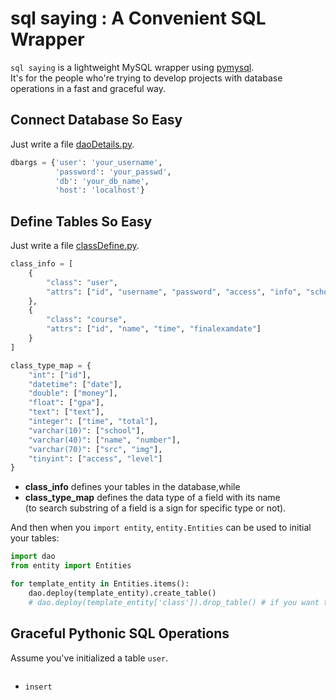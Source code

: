 # sql saying : A Convenient SQL Wrapper

`sql saying` is a lightweight MySQL wrapper using [pymysql](https://github.com/PyMySQL/PyMySQL).  
It's for the people who're trying to develop projects with database operations in a fast and graceful way.

## Connect Database So Easy

Just write a file [daoDetails.py](./daoDetails.py).
```python
dbargs = {'user': 'your_username',
          'password': 'your_passwd',
          'db': 'your_db_name',
          'host': 'localhost'}
```


## Define Tables So Easy

Just write a file [classDefine.py](./classDefine.py).

```python
class_info = [
    {
        "class": "user",
        "attrs": ["id", "username", "password", "access", "info", "school", "email", 'img']
    },
    {
        "class": "course",
        "attrs": ["id", "name", "time", "finalexamdate"]
    }
]

class_type_map = {
    "int": ["id"],
    "datetime": ["date"],
    "double": ["money"],
    "float": ["gpa"],
    "text": ["text"],
    "integer": ["time", "total"],
    "varchar(10)": ["school"],
    "varchar(40)": ["name", "number"],
    "varchar(70)": ["src", "img"],
    "tinyint": ["access", "level"]
}
```

- **class_info** 
    defines your tables in the database,while
- **class_type_map** 
    defines the data type of a field with its name   
    (to search substring of a field is a sign for specific type or not).

And then when you `import entity`, `entity.Entities` can be used to initial your tables:

```python
import dao
from entity import Entities 

for template_entity in Entities.items():
    dao.deploy(template_entity).create_table()
    # dao.deploy(template_entity['class']).drop_table() # if you want to delete the table.
```

## Graceful Pythonic SQL Operations

Assume you've initialized a table `user`.

```

```

- `insert`
    ```

    ```








